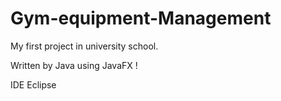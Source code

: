 # Gym-equipment-Management
My first project in university school.

Written by Java using JavaFX !

IDE Eclipse
